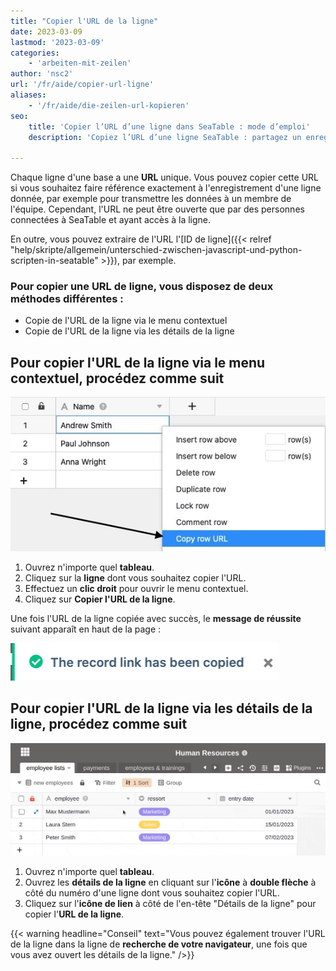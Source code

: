 ```yaml
---
title: "Copier l'URL de la ligne"
date: 2023-03-09
lastmod: '2023-03-09'
categories:
    - 'arbeiten-mit-zeilen'
author: 'nsc2'
url: '/fr/aide/copier-url-ligne'
aliases:
    - '/fr/aide/die-zeilen-url-kopieren'
seo:
    title: 'Copier l’URL d’une ligne dans SeaTable : mode d’emploi'
    description: 'Copiez l’URL d’une ligne SeaTable : partagez un enregistrement précis en équipe, automatisez ou retrouvez rapidement une entrée.'

---
```


Chaque ligne d'une base a une **URL** unique. Vous pouvez copier cette URL si vous souhaitez faire référence exactement à l'enregistrement d'une ligne donnée, par exemple pour transmettre les données à un membre de l'équipe. Cependant, l'URL ne peut être ouverte que par des personnes connectées à SeaTable et ayant accès à la ligne.

En outre, vous pouvez extraire de l'URL l'[ID de ligne]({{< relref "help/skripte/allgemein/unterschied-zwischen-javascript-und-python-scripten-in-seatable" >}}), par exemple.

### Pour copier une URL de ligne, vous disposez de deux méthodes différentes :

- Copie de l'URL de la ligne via le menu contextuel
- Copie de l'URL de la ligne via les détails de la ligne

## Pour copier l'URL de la ligne via le menu contextuel, procédez comme suit

![Copie de l'URL de la ligne via l'affichage du tableau](images/copy-cell-URL.jpg)

1. Ouvrez n'importe quel **tableau**.
2. Cliquez sur la **ligne** dont vous souhaitez copier l'URL.
3. Effectuez un **clic droit** pour ouvrir le menu contextuel.
4. Cliquez sur **Copier l'URL de la ligne**.

Une fois l'URL de la ligne copiée avec succès, le **message de réussite** suivant apparaît en haut de la page :

![Message de réussite en cas de copie réussie de l'URL de la ligne](images/Erfolgsmeldung-Kopieren-Zeilen-URL.png)

## Pour copier l'URL de la ligne via les détails de la ligne, procédez comme suit

![Copie de l'URL de la ligne via les détails de la ligne](images/copy-URL-1.gif)

1. Ouvrez n'importe quel **tableau**.
2. Ouvrez les **détails de la ligne** en cliquant sur l'**icône** à **double flèche** à côté du numéro d'une ligne dont vous souhaitez copier l'URL.
3. Cliquez sur l'**icône de lien** à côté de l'en-tête "Détails de la ligne" pour copier l'**URL de la ligne**.

{{< warning  headline="Conseil"  text="Vous pouvez également trouver l'URL de la ligne dans la ligne de **recherche de votre navigateur**, une fois que vous avez ouvert les détails de la ligne." />}}
